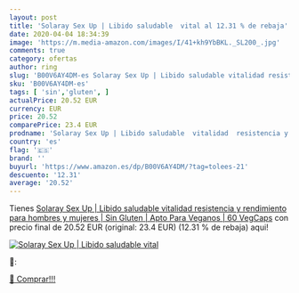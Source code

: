 ```yaml
---
layout: post
title: 'Solaray Sex Up | Libido saludable  vital al 12.31 % de rebaja'
date: 2020-04-04 18:34:39
image: 'https://m.media-amazon.com/images/I/41+kh9YbBKL._SL200_.jpg'
comments: true
category: ofertas
author: ring
slug: 'B00V6AY4DM-es Solaray Sex Up | Libido saludable vitalidad resistencia y...'
sku: 'B00V6AY4DM-es'
tags: [ 'sin','gluten', ]
actualPrice: 20.52 EUR
currency: EUR
price: 20.52
comparePrice: 23.4 EUR
prodname: 'Solaray Sex Up | Libido saludable  vitalidad  resistencia y rendimiento para hombres y mujeres | Sin Gluten | Apto Para Veganos | 60 VegCaps'
country: 'es'
flag: '🇪🇸'
brand: ''
buyurl: 'https://www.amazon.es/dp/B00V6AY4DM/?tag=tolees-21'
descuento: '12.31'
average: '20.52'
---
```


Tienes [Solaray Sex Up | Libido saludable  vitalidad  resistencia y rendimiento para hombres y mujeres | Sin Gluten | Apto Para Veganos | 60 VegCaps](https://www.amazon.es/dp/B00V6AY4DM/?tag=tolees-21) con precio final de  20.52 EUR (original: 23.4 EUR) (12.31 %  de rebaja) aqui!

[![Solaray Sex Up | Libido saludable  vital](https://m.media-amazon.com/images/I/41+kh9YbBKL._SL200_.jpg)](https://www.amazon.es/dp/B00V6AY4DM/?tag=tolees-21)

🔎:


[🛒 Comprar!!!](https://www.amazon.es/dp/B00V6AY4DM/?tag=tolees-21)
